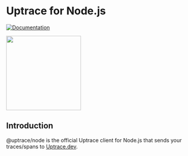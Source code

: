# Uptrace for Node.js

[![Documentation](https://img.shields.io/badge/docs-uptrace-brightgreen)](https://docs.uptrace.dev/node/)

<a href="https://docs.uptrace.dev/node/">
  <img src="https://docs.uptrace.dev/devicons/nodejs-original.svg" height="200px" />
</a>

## Introduction

@uptrace/node is the official Uptrace client for Node.js that sends your traces/spans to
[Uptrace.dev](https://uptrace.dev).

